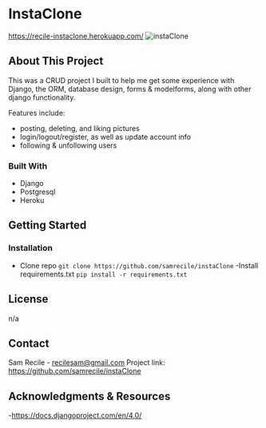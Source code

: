 # InstaClone
https://recile-instaclone.herokuapp.com/
![instaClone](https://user-images.githubusercontent.com/41307771/194507159-688ff360-b676-4eba-8764-b7559fc9259c.jpg)

## About This Project
This was a CRUD project I built to help me get some experience with Django, the ORM, database design, forms & modelforms, along with other django functionality. 

Features include:
- posting, deleting, and liking pictures
- login/logout/register, as well as update account info
- following & unfollowing users

### Built With
-	Django
- Postgresql
- Heroku

## Getting Started

### Installation
- Clone repo
`git clone https://github.com/samrecile/instaClone`
-Install requirements.txt
`pip install -r requirements.txt`

## License
n/a

## Contact
Sam Recile - recilesam@gmail.com
Project link: https://github.com/samrecile/instaClone

## Acknowledgments & Resources
-https://docs.djangoproject.com/en/4.0/

